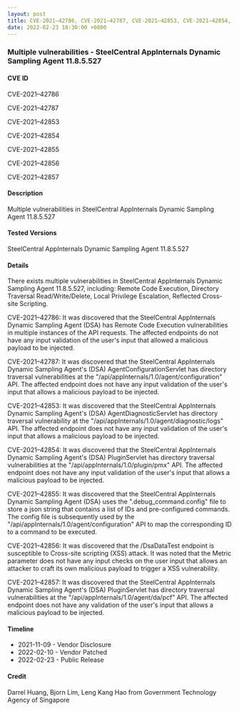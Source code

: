 ```yaml
---
layout: post
title: CVE-2021–42786, CVE-2021–42787, CVE-2021–42853, CVE-2021–42854, CVE-2021–42855, CVE-2021–42856, CVE-2021–42857
date: 2022-02-23 18:30:00 +0800
---
```


### Multiple vulnerabilities - SteelCentral AppInternals Dynamic Sampling Agent 11.8.5.527

#### CVE ID

CVE-2021–42786

CVE-2021–42787

CVE-2021–42853

CVE-2021–42854

CVE-2021–42855

CVE-2021–42856

CVE-2021–42857

#### Description

Multiple vulnerabilities in SteelCentral AppInternals Dynamic Sampling Agent 11.8.5.527

#### Tested Versions

SteelCentral AppInternals Dynamic Sampling Agent 11.8.5.527

#### Details

There exists multiple vulnerabilities in SteelCentral AppInternals Dynamic Sampling Agent 11.8.5.527, including: Remote Code Execution, Directory Traversal Read/Write/Delete, Local Privilege Escalation, Reflected Cross-site Scripting.

CVE-2021–42786: It was discovered that the SteelCentral AppInternals Dynamic Sampling Agent (DSA) has Remote Code Execution vulnerabilities in multiple instances of the API requests. The affected endpoints do not have any input validation of the user's input that allowed a malicious payload to be injected.

CVE-2021–42787: It was discovered that the SteelCentral AppInternals Dynamic Sampling Agent's (DSA) AgentConfigurationServlet has directory traversal vulnerabilities at the "/api/appInternals/1.0/agent/configuration" API. The affected endpoint does not have any input validation of the user's input that allows a malicious payload to be injected.

CVE-2021–42853: It was discovered that the SteelCentral AppInternals Dynamic Sampling Agent's (DSA) AgentDiagnosticServlet has directory traversal vulnerability at the "/api/appInternals/1.0/agent/diagnostic/logs" API. The affected endpoint does not have any input validation of the user's input that allows a malicious payload to be injected.

CVE-2021–42854: It was discovered that the SteelCentral AppInternals Dynamic Sampling Agent's (DSA) PluginServlet has directory traversal vulnerabilities at the "/api/appInternals/1.0/plugin/pmx" API. The affected endpoint does not have any input validation of the user's input that allows a malicious payload to be injected.

CVE-2021–42855: It was discovered that the SteelCentral AppInternals Dynamic Sampling Agent (DSA) uses the ".debug_command.config" file to store a json string that contains a list of IDs and pre-configured commands. The config file is subsequently used by the "/api/appInternals/1.0/agent/configuration" API to map the corresponding ID to a command to be executed.

CVE-2021–42856: It was discovered that the /DsaDataTest endpoint is susceptible to Cross-site scripting (XSS) attack. It was noted that the Metric parameter does not have any input checks on the user input that allows an attacker to craft its own malicious payload to trigger a XSS vulnerability.

CVE-2021–42857: It was discovered that the SteelCentral AppInternals Dynamic Sampling Agent's (DSA) PluginServlet has directory traversal vulnerabilities at the "/api/appInternals/1.0/agent/da/pcf" API. The affected endpoint does not have any validation of the user's input that allows a malicious payload to be injected.

#### Timeline

* 2021-11-09 - Vendor Disclosure
* 2022-02-10 - Vendor Patched
* 2022-02-23 - Public Release

#### Credit

Darrel Huang, Bjorn Lim, Leng Kang Hao from Government Technology Agency of Singapore

